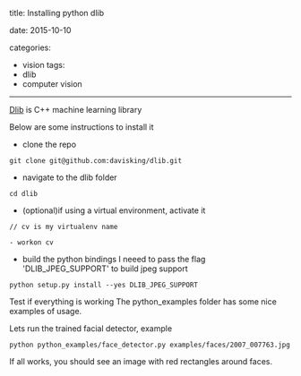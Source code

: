 title: Installing python dlib

date: 2015-10-10

categories:
- vision
tags:
- dlib
- computer vision

---

[Dlib](http://dlib.net/) is C++ machine learning library

Below are some instructions to install it


- clone the repo
```
git clone git@github.com:davisking/dlib.git
```
- navigate to the dlib folder
```
cd dlib
```

- (optional)if using a virtual environment, activate it
```
// cv is my virtualenv name

- workon cv
```
- build the python bindings
I neeed to pass the flag 'DLIB_JPEG_SUPPORT' to build jpeg support
```
python setup.py install --yes DLIB_JPEG_SUPPORT
```


Test if everything is working
The python_examples folder has some nice examples of usage.

Lets run the trained facial detector, example
```
python python_examples/face_detector.py examples/faces/2007_007763.jpg
```

If all works, you should see an image with red rectangles around faces.
